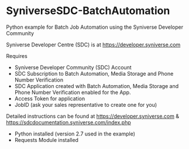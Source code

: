 # SyniverseSDC-BatchAutomation
Python example for Batch Job Automation using the Syniverse Developer Community

Syniverse Developer Centre (SDC) is at https://developer.syniverse.com

Requires
- Syniverse Developer Community (SDC) Account
- SDC Subscription to Batch Automation, Media Storage and Phone Number Verification
- SDC Application created with Batch Automation, Media Storage and Phone Number Verification enabled for the App.
- Access Token for application
- JobID (ask your sales representative to create one for you)

Detailed instructions can be found at https://developer.syniverse.com & https://sdcdocumentation.syniverse.com/index.php

- Python installed (version 2.7 used in the example)
- Requests Module installed
